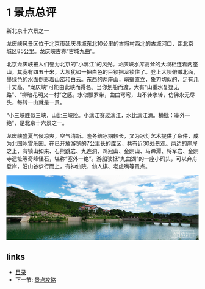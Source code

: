 # 1 景点总评

新北京十六景之一

龙庆峡风景区位于北京市延庆县城东北10公里的古城村西北的古城河口，距北京城区85公里。龙庆峡古称“古城九曲”。

北京龙庆峡被人们誉为北京的“小漓江”的风光。龙庆峡水库高耸的大坝相连着两座山，其宽有四五十米，大坝犹如一把白色的巨锁把龙锁住了。登上大坝俯瞰北面，墨绿色的水面倒影着山峦和白云。东西的两座山，峭壁直立，象刀切似的，足有几十丈高，“龙庆峡”可能由此峡而得名。当你划船而渡，大有“山重水复疑无路”、“柳暗花明又一村”之感。水似飘罗带，曲曲弯弯，山不转水转，仿佛永无尽头，每转一山就是一景。

“小三峡胜似三峡，山比三峡险。小漓江赛过漓江，水比漓江清。横批：塞外一绝”，是北京十六景之一。

龙庆峡盛夏气候凉爽，空气清新。隆冬结冰期较长，又为冰灯艺术提供了条件，成为北国冰雪乐园。在已开放游览的7公里长的库区，共有近30处景观。两边的崖岸之上，有镇山如来、石熊跳岩、九连洞、鸡冠山、金刚山、马蹄潭、将军岩、金刚寺遗址等奇峰怪石，堪称“塞外一绝”。游船驶抵“九曲湖”的一座小码头，可以弃舟登岸，沿山谷步行而上，有神仙院、仙人棋、老虎嘴等景点。

![](images/2.1.lqx.jpg?raw=true)

## links
  * [目录](<preface.md>)
  * 下一节: [景点攻略](<02.2.md>)